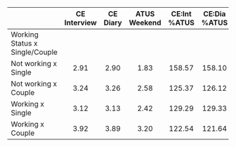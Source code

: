 
|                      | CE<br>Interview |  CE<br>Diary | ATUS<br>Weekend | CE:Int<br>%ATUS | CE:Dia<br>%ATUS |
| -------------------- | :----------: | :----------: | :----------: | :----------: | :----------: |
| Working Status x Single/Couple |              |              |              |              |              |
| Not working x Single |         2.91 |         2.90 |         1.83 |       158.57 |       158.10 |
| Not working x Couple |         3.24 |         3.26 |         2.58 |       125.37 |       126.12 |
| Working x Single     |         3.12 |         3.13 |         2.42 |       129.29 |       129.33 |
| Working x Couple     |         3.92 |         3.89 |         3.20 |       122.54 |       121.64 |

